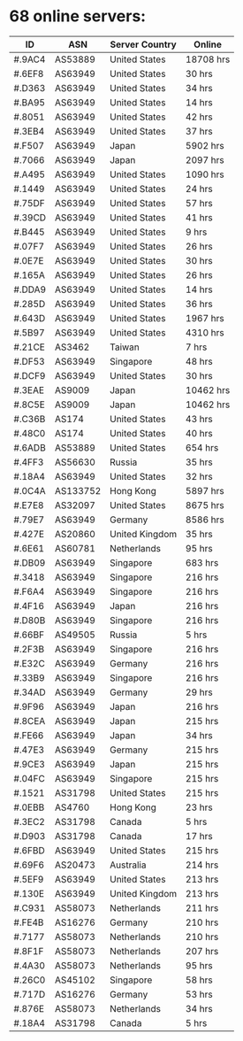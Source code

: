 # 68 online servers:

| ID | ASN | Server Country | Online |
| ------ | ------ | ------ | ------ |
| #.9AC4 | AS53889 | United States | 18708 hrs |
| #.6EF8 | AS63949 | United States | 30 hrs |
| #.D363 | AS63949 | United States | 34 hrs |
| #.BA95 | AS63949 | United States | 14 hrs |
| #.8051 | AS63949 | United States | 42 hrs |
| #.3EB4 | AS63949 | United States | 37 hrs |
| #.F507 | AS63949 | Japan | 5902 hrs |
| #.7066 | AS63949 | Japan | 2097 hrs |
| #.A495 | AS63949 | United States | 1090 hrs |
| #.1449 | AS63949 | United States | 24 hrs |
| #.75DF | AS63949 | United States | 57 hrs |
| #.39CD | AS63949 | United States | 41 hrs |
| #.B445 | AS63949 | United States | 9 hrs |
| #.07F7 | AS63949 | United States | 26 hrs |
| #.0E7E | AS63949 | United States | 30 hrs |
| #.165A | AS63949 | United States | 26 hrs |
| #.DDA9 | AS63949 | United States | 14 hrs |
| #.285D | AS63949 | United States | 36 hrs |
| #.643D | AS63949 | United States | 1967 hrs |
| #.5B97 | AS63949 | United States | 4310 hrs |
| #.21CE | AS3462 | Taiwan | 7 hrs |
| #.DF53 | AS63949 | Singapore | 48 hrs |
| #.DCF9 | AS63949 | United States | 30 hrs |
| #.3EAE | AS9009 | Japan | 10462 hrs |
| #.8C5E | AS9009 | Japan | 10462 hrs |
| #.C36B | AS174 | United States | 43 hrs |
| #.48C0 | AS174 | United States | 40 hrs |
| #.6ADB | AS53889 | United States | 654 hrs |
| #.4FF3 | AS56630 | Russia | 35 hrs |
| #.18A4 | AS63949 | United States | 32 hrs |
| #.0C4A | AS133752 | Hong Kong | 5897 hrs |
| #.E7E8 | AS32097 | United States | 8675 hrs |
| #.79E7 | AS63949 | Germany | 8586 hrs |
| #.427E | AS20860 | United Kingdom | 35 hrs |
| #.6E61 | AS60781 | Netherlands | 95 hrs |
| #.DB09 | AS63949 | Singapore | 683 hrs |
| #.3418 | AS63949 | Singapore | 216 hrs |
| #.F6A4 | AS63949 | Singapore | 216 hrs |
| #.4F16 | AS63949 | Japan | 216 hrs |
| #.D80B | AS63949 | Singapore | 216 hrs |
| #.66BF | AS49505 | Russia | 5 hrs |
| #.2F3B | AS63949 | Singapore | 216 hrs |
| #.E32C | AS63949 | Germany | 216 hrs |
| #.33B9 | AS63949 | Singapore | 216 hrs |
| #.34AD | AS63949 | Germany | 29 hrs |
| #.9F96 | AS63949 | Japan | 216 hrs |
| #.8CEA | AS63949 | Japan | 215 hrs |
| #.FE66 | AS63949 | Japan | 34 hrs |
| #.47E3 | AS63949 | Germany | 215 hrs |
| #.9CE3 | AS63949 | Japan | 215 hrs |
| #.04FC | AS63949 | Singapore | 215 hrs |
| #.1521 | AS31798 | United States | 215 hrs |
| #.0EBB | AS4760 | Hong Kong | 23 hrs |
| #.3EC2 | AS31798 | Canada | 5 hrs |
| #.D903 | AS31798 | Canada | 17 hrs |
| #.6FBD | AS63949 | United States | 215 hrs |
| #.69F6 | AS20473 | Australia | 214 hrs |
| #.5EF9 | AS63949 | United States | 213 hrs |
| #.130E | AS63949 | United Kingdom | 213 hrs |
| #.C931 | AS58073 | Netherlands | 211 hrs |
| #.FE4B | AS16276 | Germany | 210 hrs |
| #.7177 | AS58073 | Netherlands | 210 hrs |
| #.8F1F | AS58073 | Netherlands | 207 hrs |
| #.4A30 | AS58073 | Netherlands | 95 hrs |
| #.26C0 | AS45102 | Singapore | 58 hrs |
| #.717D | AS16276 | Germany | 53 hrs |
| #.876E | AS58073 | Netherlands | 34 hrs |
| #.18A4 | AS31798 | Canada | 5 hrs |

